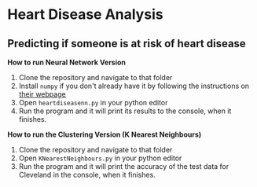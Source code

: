 # Heart Disease Analysis

## Predicting if someone is at risk of heart disease

**How to run Neural Network Version**
1. Clone the repository and navigate to that folder
1. Install `numpy` if you don't already have it by following the instructions on [their webpage](https://scipy.org/install.html)
1. Open `heartdiseasenn.py` in your python editor
1. Run the program and it will print its results to the console, when it finishes.

**How to run the Clustering Version (K Nearest Neighbours)**
1. Clone the repository and navigate to that folder
2. Open `KNearestNeighbours.py` in your python editor
3. Run the program and it will print the accuracy of the test data for Cleveland in the console, when it finishes.
